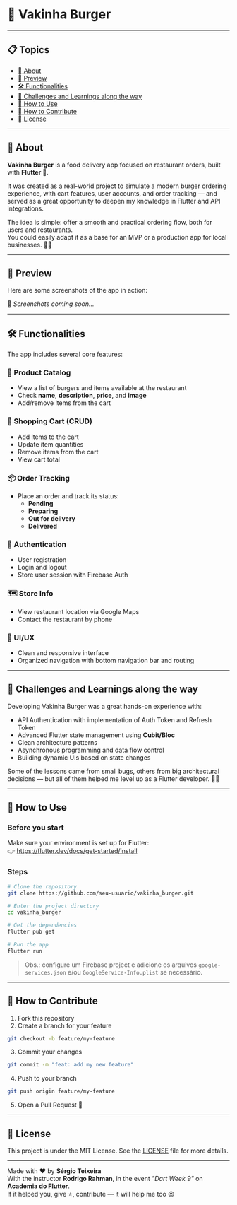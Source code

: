 # 🍔 Vakinha Burger

---

## 📋 Topics

- [📖 About](#-about)
- [📱 Preview](#-preview)
- [🛠️ Functionalities](#-functionalities)
- [🤯 Challenges and Learnings along the way](#-challenges-and-learnings-along-the-way)
- [🤔 How to Use](#-how-to-use)
- [💪 How to Contribute](#-how-to-contribute)
- [📝 License](#-license)

---

## 📖 About

**Vakinha Burger** is a food delivery app focused on restaurant orders, built with **Flutter 💙**.

It was created as a real-world project to simulate a modern burger ordering experience, with cart features, user accounts, and order tracking — and served as a great opportunity to deepen my knowledge in Flutter and API integrations.

The idea is simple: offer a smooth and practical ordering flow, both for users and restaurants.  
You could easily adapt it as a base for an MVP or a production app for local businesses. 🍟🍔

---

## 📱 Preview

Here are some screenshots of the app in action:  

🧐 _Screenshots coming soon..._  

---

## 🛠️ Functionalities

The app includes several core features:

### 🛒 Product Catalog

- View a list of burgers and items available at the restaurant
- Check **name**, **description**, **price**, and **image**
- Add/remove items from the cart

### 🧾 Shopping Cart (CRUD)

- Add items to the cart
- Update item quantities
- Remove items from the cart
- View cart total

### 📦 Order Tracking

- Place an order and track its status:
  - **Pending**
  - **Preparing**
  - **Out for delivery**
  - **Delivered**

### 👤 Authentication

- User registration
- Login and logout
- Store user session with Firebase Auth

### 🗺️ Store Info

- View restaurant location via Google Maps
- Contact the restaurant by phone

### 💅 UI/UX

- Clean and responsive interface
- Organized navigation with bottom navigation bar and routing

---

## 🤯 Challenges and Learnings along the way

Developing Vakinha Burger was a great hands-on experience with:

- API Authentication with implementation of Auth Token and Refresh Token
- Advanced Flutter state management using **Cubit/Bloc**
- Clean architecture patterns
- Asynchronous programming and data flow control
- Building dynamic UIs based on state changes

Some of the lessons came from small bugs, others from big architectural decisions — but all of them helped me level up as a Flutter developer. 💪🚀

---

## 🤔 How to Use

### Before you start

Make sure your environment is set up for Flutter:  
👉 https://flutter.dev/docs/get-started/install

### Steps

```bash
# Clone the repository
git clone https://github.com/seu-usuario/vakinha_burger.git

# Enter the project directory
cd vakinha_burger

# Get the dependencies
flutter pub get

# Run the app
flutter run
```

> Obs.: configure um Firebase project e adicione os arquivos `google-services.json` e/ou `GoogleService-Info.plist` se necessário.

---

## 💪 How to Contribute

1. Fork this repository
2. Create a branch for your feature  
```bash
git checkout -b feature/my-feature
```
3. Commit your changes  
```bash
git commit -m "feat: add my new feature"
```
4. Push to your branch  
```bash
git push origin feature/my-feature
```
5. Open a Pull Request 🚀

---

## 📝 License

This project is under the MIT License. See the [LICENSE](LICENSE) file for more details.

---

Made with ❤️ by **Sérgio Teixeira**  
With the instructor **Rodrigo Rahman**, in the event _"Dart Week 9"_ on **Academia do Flutter**.  
If it helped you, give ⭐, contribute — it will help me too 😉

